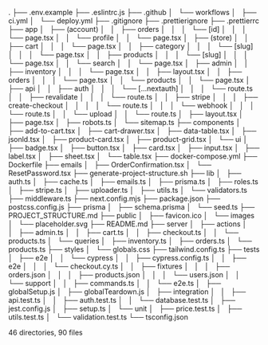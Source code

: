 .
├── .env.example
├── .eslintrc.js
├── .github
│   └── workflows
│       ├── ci.yml
│       └── deploy.yml
├── .gitignore
├── .prettierignore
├── .prettierrc
├── app
│   ├── (account)
│   │   ├── orders
│   │   │   └── [id]
│   │   │       └── page.tsx
│   │   └── profile
│   │       └── page.tsx
│   ├── (store)
│   │   ├── cart
│   │   │   └── page.tsx
│   │   ├── category
│   │   │   └── [slug]
│   │   │       └── page.tsx
│   │   ├── products
│   │   │   └── [slug]
│   │   │       └── page.tsx
│   │   └── search
│   │       └── page.tsx
│   ├── admin
│   │   ├── inventory
│   │   │   └── page.tsx
│   │   ├── layout.tsx
│   │   ├── orders
│   │   │   └── page.tsx
│   │   └── products
│   │       └── page.tsx
│   ├── api
│   │   ├── auth
│   │   │   └── [...nextauth]
│   │   │       └── route.ts
│   │   ├── revalidate
│   │   │   └── route.ts
│   │   ├── stripe
│   │   │   ├── create-checkout
│   │   │   │   └── route.ts
│   │   │   └── webhook
│   │   │       └── route.ts
│   │   └── upload
│   │       └── route.ts
│   ├── layout.tsx
│   ├── page.tsx
│   ├── robots.ts
│   └── sitemap.ts
├── components
│   ├── add-to-cart.tsx
│   ├── cart-drawer.tsx
│   ├── data-table.tsx
│   ├── jsonld.tsx
│   ├── product-card.tsx
│   ├── product-grid.tsx
│   └── ui
│       ├── badge.tsx
│       ├── button.tsx
│       ├── card.tsx
│       ├── input.tsx
│       ├── label.tsx
│       ├── sheet.tsx
│       └── table.tsx
├── docker-compose.yml
├── Dockerfile
├── emails
│   ├── OrderConfirmation.tsx
│   └── ResetPassword.tsx
├── generate-project-structure.sh
├── lib
│   ├── auth.ts
│   ├── cache.ts
│   ├── emails.ts
│   ├── prisma.ts
│   ├── roles.ts
│   ├── stripe.ts
│   ├── uploader.ts
│   ├── utils.ts
│   └── validators.ts
├── middleware.ts
├── next.config.mjs
├── package.json
├── postcss.config.js
├── prisma
│   ├── schema.prisma
│   └── seed.ts
├── PROJECT_STRUCTURE.md
├── public
│   ├── favicon.ico
│   └── images
│       └── placeholder.svg
├── README.md
├── server
│   ├── actions
│   │   ├── admin.ts
│   │   ├── cart.ts
│   │   ├── checkout.ts
│   │   └── products.ts
│   └── queries
│       ├── inventory.ts
│       ├── orders.ts
│       └── products.ts
├── styles
│   └── globals.css
├── tailwind.config.ts
├── tests
│   ├── e2e
│   │   └── cypress
│   │       ├── cypress.config.ts
│   │       ├── e2e
│   │       │   └── checkout.cy.ts
│   │       ├── fixtures
│   │       │   ├── orders.json
│   │       │   ├── products.json
│   │       │   └── users.json
│   │       └── support
│   │           ├── commands.ts
│   │           └── e2e.ts
│   ├── globalSetup.js
│   ├── globalTeardown.js
│   ├── integration
│   │   ├── api.test.ts
│   │   ├── auth.test.ts
│   │   └── database.test.ts
│   ├── jest.config.js
│   ├── setup.ts
│   └── unit
│       ├── price.test.ts
│       ├── utils.test.ts
│       └── validation.test.ts
└── tsconfig.json

46 directories, 90 files
